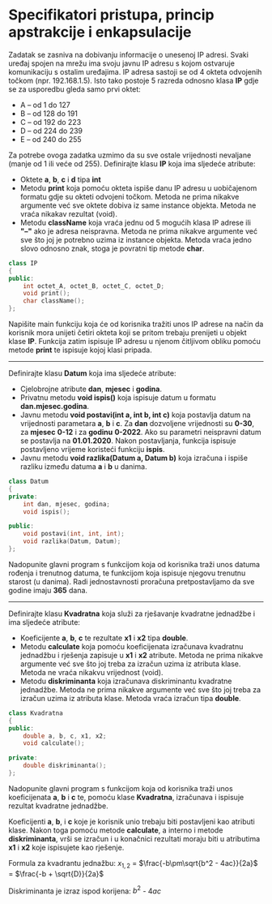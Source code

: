 # Specifikatori pristupa, princip apstrakcije i enkapsulacije
Zadatak se zasniva na dobivanju informacije o unesenoj IP adresi. Svaki uređaj spojen na mrežu ima svoju javnu IP adresu s kojom ostvaruje komunikaciju s ostalim uređajima. IP adresa sastoji se od 4 okteta odvojenih točkom (npr. 192.168.1.5). Isto tako postoje 5 razreda odnosno klasa **IP** gdje se za usporedbu gleda samo prvi oktet:
- A – od 1 do 127
- B – od 128 do 191
- C – od 192 do 223
- D – od 224 do 239
- E – od 240 do 255

Za potrebe ovoga zadatka uzmimo da su sve ostale vrijednosti nevaljane (manje od 1 ili veće od 255).
Definirajte klasu **IP** koja ima sljedeće atribute:
- Oktete **a**, **b**, **c** i **d** tipa **int**
- Metodu **print** koja pomoću okteta ispiše danu IP adresu u uobičajenom formatu gdje su okteti odvojeni točkom. Metoda ne prima nikakve argumente već sve oktete dobiva iz same instance objekta. Metoda ne vraća nikakav rezultat (void).
- Metodu **className** koja vraća jednu od 5 mogućih klasa IP adrese ili **"–"** ako je adresa neispravna. Metoda ne prima nikakve argumente već sve što joj je potrebno uzima iz instance objekta. Metoda vraća jedno slovo odnosno znak, stoga je povratni tip metode **char**.
```c++
class IP
{
public:
    int octet_A, octet_B, octet_C, octet_D;
    void print();
    char className();
};
```
Napišite  main funkciju  koja će od korisnika tražiti unos IP adrese na način da korisnik mora unijeti četiri okteta koji se pritom trebaju prenijeti u objekt klase **IP**. Funkcija zatim ispisuje IP adresu u njenom čitljivom obliku pomoću metode **print** te ispisuje kojoj klasi pripada.

---

Definirajte klasu **Datum** koja ima sljedeće atribute:
- Cjelobrojne atribute **dan**, **mjesec** i **godina**.
- Privatnu metodu **void ispis()** koja ispisuje datum u formatu **dan.mjesec.godina**.
- Javnu metodu **void postavi(int a, int b, int c)** koja postavlja datum na vrijednosti parametara **a**, **b** i **c**. Za **dan** dozvoljene vrijednosti su **0-30**, za **mjesec** **0-12** i za **godinu** **0-2022**. Ako su parametri neispravni datum se postavlja na **01.01.2020**. Nakon postavljanja, funkcija ispisuje postavljeno vrijeme koristeći funkciju **ispis**.
- Javnu metodu **void razlika(Datum a, Datum b)** koja izračuna i ispiše razliku između datuma **a** i **b** u danima.
```c++
class Datum
{
private:
    int dan, mjesec, godina;
    void ispis();

public:
    void postavi(int, int, int);
    void razlika(Datum, Datum);
};
```
Nadopunite glavni program s funkcijom koja od korisnika traži unos datuma rođenja i trenutnog datuma, te funkcijom koja ispisuje njegovu trenutnu starost (u danima). Radi jednostavnosti proračuna pretpostavljamo da sve godine imaju **365** dana.

---

Definirajte klasu **Kvadratna** koja služi za rješavanje kvadratne jednadžbe i ima sljedeće atribute:
- Koeficijente **a**, **b**, **c** te rezultate **x1** i **x2** tipa **double**.
- Metodu **calculate** koja pomoću koeficijenata izračunava kvadratnu jednadžbu i rješenja zapisuje u **x1** i **x2** atribute. Metoda ne prima nikakve argumente već sve što joj treba za izračun uzima iz atributa klase. Metoda ne vraća nikakvu vrijednost (void).
- Metodu **diskriminanta** koja izračunava diskriminantu kvadratne jednadžbe. Metoda ne prima nikakve argumente već sve što joj treba za izračun uzima iz atributa klase. Metoda vraća izračun tipa **double**.
```c++
class Kvadratna
{
public:
    double a, b, c, x1, x2;
    void calculate();

private:
    double diskriminanta();
};
```
Nadopunite glavni program s funkcijom koja od korisnika traži unos koeficijenata **a**, **b** i **c** te, pomoću klase **Kvadratna**, izračunava i ispisuje rezultat kvadratne jednadžbe.

Koeficijenti **a**, **b**, i **c** koje je korisnik unio trebaju biti postavljeni kao atributi klase. Nakon toga pomoću metode **calculate**, a interno i metode **diskriminanta**, vrši se izračun i u konačnici rezultati moraju biti u atributima **x1** i **x2** koje ispisujete kao rješenje.

Formula za kvadrantu jednažbu: $x_{1,2}$ = $\frac{-b\pm\sqrt{b^2 - 4ac}}{2a}$ = $\frac{-b + \sqrt{D}}{2a}$

Diskriminanta je izraz ispod korijena: $b^2$ - $4ac$